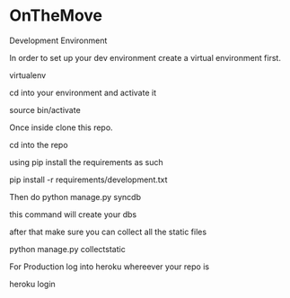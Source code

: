 OnTheMove
=========
Development Environment

In order to set up your dev environment create a virtual environment first. 

virtualenv <name of your environment>

cd into your environment and activate it 

source bin/activate

Once inside clone this repo. 

cd into the repo 

using pip install the requirements as such

pip install -r requirements/development.txt

Then do python manage.py syncdb

this command will create your dbs

after that make sure you can collect all the static files 

python manage.py collectstatic 


For Production
log into heroku whereever your repo is

heroku login

